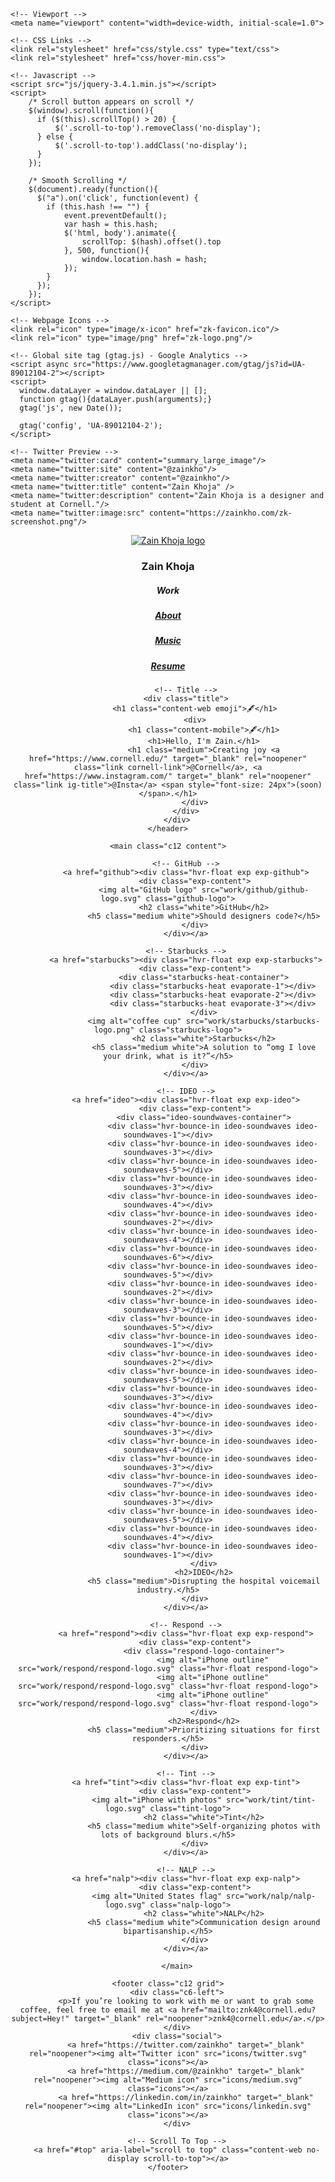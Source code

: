 <!-- Index -->
<html lang="en">

<!-- Head -->
<head id="top">
    <meta charset="UTF-8">
    <title>Fanyue Wang</title>
    <meta name="Description" content="Fanyue Wang is a designer and student at Xi'an Jiaotong University. He's currently a User Research Intern at Aftershokz.">

    <!-- Viewport -->
    <meta name="viewport" content="width=device-width, initial-scale=1.0">

    <!-- CSS Links -->
    <link rel="stylesheet" href="css/style.css" type="text/css">
    <link rel="stylesheet" href="css/hover-min.css">

    <!-- Javascript -->
    <script src="js/jquery-3.4.1.min.js"></script>
    <script>
        /* Scroll button appears on scroll */
        $(window).scroll(function(){
          if ($(this).scrollTop() > 20) {
              $('.scroll-to-top').removeClass('no-display');
          } else {
              $('.scroll-to-top').addClass('no-display');
          }
        });

        /* Smooth Scrolling */
        $(document).ready(function(){
          $("a").on('click', function(event) {
            if (this.hash !== "") {
                event.preventDefault();
                var hash = this.hash;
                $('html, body').animate({
                    scrollTop: $(hash).offset().top
                }, 500, function(){
                    window.location.hash = hash;
                });
            }
          });
        });
    </script>

    <!-- Webpage Icons -->
    <link rel="icon" type="image/x-icon" href="zk-favicon.ico"/>
    <link rel="icon" type="image/png" href="zk-logo.png"/>

    <!-- Global site tag (gtag.js) - Google Analytics -->
    <script async src="https://www.googletagmanager.com/gtag/js?id=UA-89012104-2"></script>
    <script>
      window.dataLayer = window.dataLayer || [];
      function gtag(){dataLayer.push(arguments);}
      gtag('js', new Date());

      gtag('config', 'UA-89012104-2');
    </script>

    <!-- Twitter Preview -->
    <meta name="twitter:card" content="summary_large_image"/>
    <meta name="twitter:site" content="@zainkho"/>
    <meta name="twitter:creator" content="@zainkho"/>
    <meta name="twitter:title" content="Zain Khoja" />
    <meta name="twitter:description" content="Zain Khoja is a designer and student at Cornell."/>
    <meta name="twitter:image:src" content="https://zainkho.com/zk-screenshot.png"/>
</head>

<body class="grid">
    <!-- Header -->
    <header class="c12">
        <!-- Nav -->
        <div class="hero">
            <div class="header">
                <a href="/"><img alt="Zain Khoja logo" src="zk-logo.svg" class="zk-logo"></a>
                <h3 class="medium content-web">Zain Khoja</h3>
                <nav class="nav">
                    <h5 class="option selected">Work</h5>
                    <h5 class="option"><a href="about">About</a></h5>
                    <h5 class="option"><a href="travel">Music</a></h5>
                    <h5 class="option"><a href="resume">Resume</a></h5>
                </nav>
            </div>

            <!-- Title -->
            <div class="title">
                <h1 class="content-web emoji">🖋️</h1>
                <div>
                    <h1 class="content-mobile">🖋️</h1>
                    <h1>Hello, I'm Zain.</h1>
                    <h1 class="medium">Creating joy <a href="https://www.cornell.edu/" target="_blank" rel="noopener" class="link cornell-link">@Cornell</a>, <a href="https://www.instagram.com/" target="_blank" rel="noopener" class="link ig-title">@Insta</a> <span style="font-size: 24px">(soon)</span>.</h1>
                </div>
            </div>
        </div>
    </header>

    <main class="c12 content">

            <!-- GitHub -->
            <a href="github"><div class="hvr-float exp exp-github">
                <div class="exp-content">
                    <img alt="GitHub logo" src="work/github/github-logo.svg" class="github-logo">
                    <h2 class="white">GitHub</h2>
                    <h5 class="medium white">Should designers code?</h5>
                </div>
            </div></a>

            <!-- Starbucks -->
            <a href="starbucks"><div class="hvr-float exp exp-starbucks">
                <div class="exp-content">
                    <div class="starbucks-heat-container">
                        <div class="starbucks-heat evaporate-1"></div>
                        <div class="starbucks-heat evaporate-2"></div>
                        <div class="starbucks-heat evaporate-3"></div>
                    </div>
                    <img alt="coffee cup" src="work/starbucks/starbucks-logo.png" class="starbucks-logo">
                    <h2 class="white">Starbucks</h2>
                    <h5 class="medium white">A solution to “omg I love your drink, what is it?”</h5>
                </div>
            </div></a>

            <!-- IDEO -->
            <a href="ideo"><div class="hvr-float exp exp-ideo">
                <div class="exp-content">
                    <div class="ideo-soundwaves-container">
                        <div class="hvr-bounce-in ideo-soundwaves ideo-soundwaves-1"></div>
                        <div class="hvr-bounce-in ideo-soundwaves ideo-soundwaves-3"></div>
                        <div class="hvr-bounce-in ideo-soundwaves ideo-soundwaves-5"></div>
                        <div class="hvr-bounce-in ideo-soundwaves ideo-soundwaves-3"></div>
                        <div class="hvr-bounce-in ideo-soundwaves ideo-soundwaves-4"></div>
                        <div class="hvr-bounce-in ideo-soundwaves ideo-soundwaves-2"></div>
                        <div class="hvr-bounce-in ideo-soundwaves ideo-soundwaves-4"></div>
                        <div class="hvr-bounce-in ideo-soundwaves ideo-soundwaves-6"></div>
                        <div class="hvr-bounce-in ideo-soundwaves ideo-soundwaves-5"></div>
                        <div class="hvr-bounce-in ideo-soundwaves ideo-soundwaves-2"></div>
                        <div class="hvr-bounce-in ideo-soundwaves ideo-soundwaves-3"></div>
                        <div class="hvr-bounce-in ideo-soundwaves ideo-soundwaves-5"></div>
                        <div class="hvr-bounce-in ideo-soundwaves ideo-soundwaves-1"></div>
                        <div class="hvr-bounce-in ideo-soundwaves ideo-soundwaves-2"></div>
                        <div class="hvr-bounce-in ideo-soundwaves ideo-soundwaves-5"></div>
                        <div class="hvr-bounce-in ideo-soundwaves ideo-soundwaves-3"></div>
                        <div class="hvr-bounce-in ideo-soundwaves ideo-soundwaves-4"></div>
                        <div class="hvr-bounce-in ideo-soundwaves ideo-soundwaves-3"></div>
                        <div class="hvr-bounce-in ideo-soundwaves ideo-soundwaves-4"></div>
                        <div class="hvr-bounce-in ideo-soundwaves ideo-soundwaves-3"></div>
                        <div class="hvr-bounce-in ideo-soundwaves ideo-soundwaves-7"></div>
                        <div class="hvr-bounce-in ideo-soundwaves ideo-soundwaves-3"></div>
                        <div class="hvr-bounce-in ideo-soundwaves ideo-soundwaves-5"></div>
                        <div class="hvr-bounce-in ideo-soundwaves ideo-soundwaves-4"></div>
                        <div class="hvr-bounce-in ideo-soundwaves ideo-soundwaves-1"></div>
                    </div>
                    <h2>IDEO</h2>
                    <h5 class="medium">Disrupting the hospital voicemail industry.</h5>
                </div>
            </div></a>

            <!-- Respond -->
            <a href="respond"><div class="hvr-float exp exp-respond">
                <div class="exp-content">
                    <div class="respond-logo-container">
                        <img alt="iPhone outline" src="work/respond/respond-logo.svg" class="hvr-float respond-logo">
                        <img alt="iPhone outline" src="work/respond/respond-logo.svg" class="hvr-float respond-logo">
                        <img alt="iPhone outline" src="work/respond/respond-logo.svg" class="hvr-float respond-logo">
                    </div>
                    <h2>Respond</h2>
                    <h5 class="medium">Prioritizing situations for first responders.</h5>
                </div>
            </div></a>

            <!-- Tint -->
            <a href="tint"><div class="hvr-float exp exp-tint">
                <div class="exp-content">
                    <img alt="iPhone with photos" src="work/tint/tint-logo.svg" class="tint-logo">
                    <h2 class="white">Tint</h2>
                    <h5 class="medium white">Self-organizing photos with lots of background blurs.</h5>
                </div>
            </div></a>

            <!-- NALP -->
            <a href="nalp"><div class="hvr-float exp exp-nalp">
                <div class="exp-content">
                    <img alt="United States flag" src="work/nalp/nalp-logo.svg" class="nalp-logo">
                    <h2 class="white">NALP</h2>
                    <h5 class="medium white">Communication design around bipartisanship.</h5>
                </div>
            </div></a>

        </main>

    <footer class="c12 grid">
        <div class="c6-left">
            <p>If you’re looking to work with me or want to grab some coffee, feel free to email me at <a href="mailto:znk4@cornell.edu?subject=Hey!" target="_blank" rel="noopener">znk4@cornell.edu</a>.</p>
        </div>
        <div class="social">
            <a href="https://twitter.com/zainkho" target="_blank" rel="noopener"><img alt="Twitter icon" src="icons/twitter.svg" class="icons"></a>
            <a href="https://medium.com/@zainkho" target="_blank" rel="noopener"><img alt="Medium icon" src="icons/medium.svg" class="icons"></a>
            <a href="https://linkedin.com/in/zainkho" target="_blank" rel="noopener"><img alt="LinkedIn icon" src="icons/linkedin.svg" class="icons"></a>
        </div>

        <!-- Scroll To Top -->
        <a href="#top" aria-label="scroll to top" class="content-web no-display scroll-to-top"></a>
    </footer>
</body>

</html>
